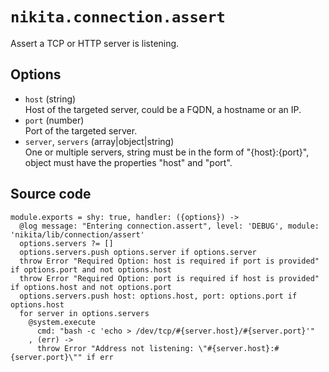 
# `nikita.connection.assert`

Assert a TCP or HTTP server is listening. 

## Options

* `host` (string)  
  Host of the targeted server, could be a FQDN, a hostname or an IP.
* `port` (number)  
  Port of the targeted server.
* `server`, `servers` (array|object|string)  
  One or multiple servers, string must be in the form of "{host}:{port}",
  object must have the properties "host" and "port".

## Source code

    module.exports = shy: true, handler: ({options}) ->
      @log message: "Entering connection.assert", level: 'DEBUG', module: 'nikita/lib/connection/assert'
      options.servers ?= []
      options.servers.push options.server if options.server
      throw Error "Required Option: host is required if port is provided" if options.port and not options.host
      throw Error "Required Option: port is required if host is provided" if options.host and not options.port
      options.servers.push host: options.host, port: options.port if options.host
      for server in options.servers
        @system.execute
          cmd: "bash -c 'echo > /dev/tcp/#{server.host}/#{server.port}'"
        , (err) ->
          throw Error "Address not listening: \"#{server.host}:#{server.port}\"" if err
